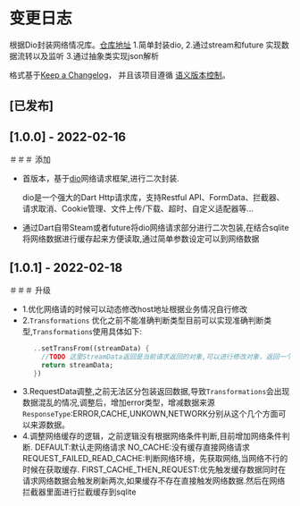 # 变更日志
根据Dio封装网络情况库。[仓库地址](https://gitee.com/xjdd/flutter-rx-dio)
1.简单封装dio,
2.通过stream和future 实现数据流转以及监听
3.通过抽象类实现json解析

格式基于[Keep a Changelog](https://keepachangelog.com/en/1.0.0/)，
并且该项目遵循 [语义版本控制](https://semver.org/spec/v2.0.0.html)。

## [已发布]

## [1.0.0] - 2022-02-16
＃＃＃ 添加
- 首版本，基于[dio](https://github.com/flutterchina/dio)网络请求框架,进行二次封装.

  dio是一个强大的Dart Http请求库，支持Restful API、FormData、拦截器、请求取消、Cookie管理、文件上传/下载、超时、自定义适配器等...
- 通过Dart自带Steam或者future将dio网络请求部分进行二次包装,在结合sqlite将网络数据进行缓存起来方便读取,通过简单参数设定可以到网络数据

## [1.0.1] - 2022-02-18
＃＃＃ 升级
- 1.优化网络请的时候可以动态修改host地址根据业务情况自行修改
- 2.`Transformations` 优化之前不能准确判断类型目前可以实现准确判断类型,`Transformations`使用具体如下:
```dart 
      ..setTransFrom((streamData) {
        //TODO 这里StreamData返回是当前请求返回的对象,可以进行修改对象，返回一个修改后的对象
        return streamData;
      })
```
- 3.RequestData调整,之前无法区分包装返回数据,导致`Transformations`会出现数据混乱的情况,调整后，增加error类型，增减数据来源`ResponseType`:ERROR,CACHE,UNKOWN,NETWORK分别从这个几个方面可以来源数据。
- 4.调整网络缓存的逻辑，之前逻辑没有根据网络条件判断,目前增加网络条件判断.
DEFAULT:默认走网络请求
NO_CACHE:没有缓存直接网络请求
REQUEST_FAILED_READ_CACHE:判断网络环境，先获取网络,当网络不行的时候在获取缓存.
FIRST_CACHE_THEN_REQUEST:优先触发缓存数据同时在请求网络数据会触发刷新两次,如果缓存不存在直接触发网络数据.然后在网络拦截器里面进行拦截缓存到sqlite

